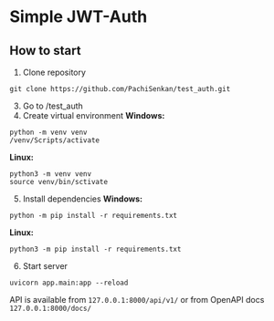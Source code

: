 # Simple JWT-Auth

## How to start
1. Clone repository
  ```
  git clone https://github.com/PachiSenkan/test_auth.git
  ```
3. Go to /test_auth
4. Create virtual environment
**Windows:**
  ```
  python -m venv venv
  /venv/Scripts/activate
  ```
**Linux:**
  ```
  python3 -m venv venv
  source venv/bin/sctivate
  ```
5. Install dependencies
**Windows:**
  ```
  python -m pip install -r requirements.txt
  ```
**Linux:**
  ```
  python3 -m pip install -r requirements.txt
  ```
6. Start server
  ```
  uvicorn app.main:app --reload
  ```
API is available from `127.0.0.1:8000/api/v1/` or from OpenAPI docs `127.0.0.1:8000/docs/`
